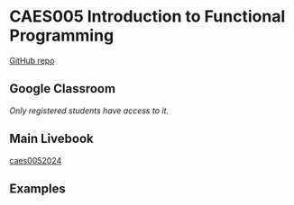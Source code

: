 # CAES005 Introduction to Functional Programming

[GitHub repo](https://github.com/adolfont/caes005-introduction-to-functional-programming)

## Google Classroom

_Only registered students have access to it._


## Main Livebook

[caes0052024](https://huggingface.co/spaces/adolfont/caes0052024)

<!-- JOSEVALIM2024  -->


## Examples

